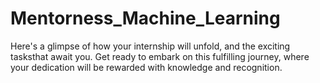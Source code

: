 # Mentorness_Machine_Learning
Here's a glimpse of how your internship will unfold, and the exciting tasksthat await you. Get ready to embark on this fulfilling journey, where your dedication will be rewarded with knowledge and recognition.
